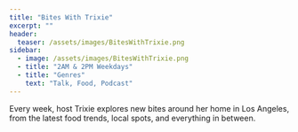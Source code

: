 ```yaml
---
title: "Bites With Trixie"
excerpt: ""
header:
  teaser: /assets/images/BitesWithTrixie.png
sidebar:
  - image: /assets/images/BitesWithTrixie.png
  - title: "2AM & 2PM Weekdays"
  - title: "Genres"
    text: "Talk, Food, Podcast"
---
```


Every week, host Trixie explores new bites around her home in Los Angeles, from the latest food trends, local spots, and everything in between.